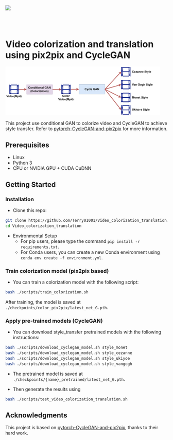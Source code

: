 
<img src='imgs/Chaplin_Barber.gif' align="right" width=1000> 

<br><br><br>

# Video colorization and translation using pix2pix and CycleGAN


<img src='imgs/Overall_Architecture.jpg' width=480>

This project use conditional GAN to colorize video and CycleGAN to achieve style transfer. Refer to [pytorch-CycleGAN-and-pix2pix](https://github.com/junyanz/pytorch-CycleGAN-and-pix2pix) for more information.


## Prerequisites
- Linux 
- Python 3
- CPU or NVIDIA GPU + CUDA CuDNN

## Getting Started
### Installation

- Clone this repo:
```bash
git clone https://github.com/Terry01001/Video_colorization_translation.git
cd Video_colorization_translation
```

- Environmental Setup
  - For pip users, please type the command `pip install -r requirements.txt`.
  - For Conda users, you can create a new Conda environment using `conda env create -f environment.yml`.

### Train colorization model (pix2pix based)
- You can train a colorization model with the following script:
```bash
bash ./scripts/train_colorization.sh
```
After training, the model is saved at `./checkpoints/color_pix2pix/latest_net_G.pth`.


### Apply pre-trained models (CycleGAN)
- You can download style_transfer pretrained models with the following instructions:
```bash
bash ./scripts/download_cyclegan_model.sh style_monet
bash ./scripts/download_cyclegan_model.sh style_cezanne
bash ./scripts/download_cyclegan_model.sh style_ukiyoe
bash ./scripts/download_cyclegan_model.sh style_vangogh
```
- The pretrained model is saved at `./checkpoints/{name}_pretrained/latest_net_G.pth`.

- Then generate the results using
```bash
bash ./scripts/test_video_colorization_translation.sh
```

## Acknowledgments
This project is based on [pytorch-CycleGAN-and-pix2pix](https://github.com/junyanz/pytorch-CycleGAN-and-pix2pix), thanks to their hard work.

